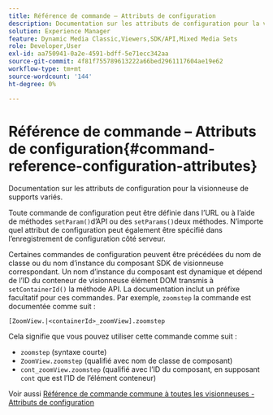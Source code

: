 ```yaml
---
title: Référence de commande – Attributs de configuration
description: Documentation sur les attributs de configuration pour la visionneuse de supports variés.
solution: Experience Manager
feature: Dynamic Media Classic,Viewers,SDK/API,Mixed Media Sets
role: Developer,User
exl-id: aa750941-0a2e-4591-bdff-5e71ecc342aa
source-git-commit: 4f81f755789613222a66bed2961117604ae19e62
workflow-type: tm+mt
source-wordcount: '144'
ht-degree: 0%

---
```


# Référence de commande – Attributs de configuration{#command-reference-configuration-attributes}

Documentation sur les attributs de configuration pour la visionneuse de supports variés.

Toute commande de configuration peut être définie dans l’URL ou à l’aide de méthodes `setParam()`d’API ou des `setParams()`deux méthodes. N’importe quel attribut de configuration peut également être spécifié dans l’enregistrement de configuration côté serveur.

Certaines commandes de configuration peuvent être précédées du nom de classe ou du nom d’instance du composant SDK de visionneuse correspondant. Un nom d’instance du composant est dynamique et dépend de l’ID du conteneur de visionneuse élément DOM transmis à `setContainerId()` la méthode API. La documentation inclut un préfixe facultatif pour ces commandes. Par exemple, `zoomstep` la commande est documentée comme suit :

`[ZoomView.|<containerId>_zoomView].zoomstep`

Cela signifie que vous pouvez utiliser cette commande comme suit :

* `zoomstep` (syntaxe courte)
* `ZoomView.zoomstep` (qualifié avec nom de classe de composant)
* `cont_zoomView.zoomstep` (qualifié avec l’ID du composant, en supposant `cont` que est l’ID de l’élément conteneur)

Voir aussi [Référence de commande commune à toutes les visionneuses - Attributs de configuration](../../../r-html5-viewer-20-cmdref-configattrib/r-html5-viewer-20-cmdref-configattrib.md#concept-850e0f2c49b949deb7cfbfd330d329bd)
